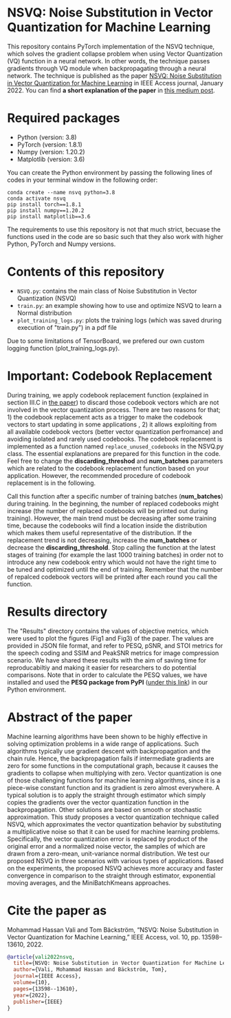# **NSVQ: Noise Substitution in Vector Quantization for Machine Learning**

This repository contains PyTorch implementation of the NSVQ technique, which solves the gradient collapse problem when using Vector Quantization (VQ) function in a neural network. In other words, the technique passes gradients through VQ module when backpropagating through a neural network. The technique is published as the paper [NSVQ: Noise Substitution in Vector Quantization for Machine Learning](https://ieeexplore.ieee.org/abstract/document/9696322) in IEEE Access journal, January 2022. You can find **a short explanation of the paper** in [this medium post](https://medium.com/p/915f5814b5ce).

# **Required packages**
- Python (version: 3.8)
- PyTorch (version: 1.8.1)
- Numpy (version: 1.20.2)  
- Matplotlib (version: 3.6)

You can create the Python environment by passing the following lines of codes in your terminal window in the following order:

`conda create --name nsvq python=3.8`  
`conda activate nsvq`  
`pip install torch==1.8.1`  
`pip install numpy==1.20.2`  
`pip install matplotlib==3.6`

The requirements to use this repository is not that much strict, becuase the functions used in the code are so basic such that they also work with higher Python, PyTorch and Numpy versions.

# **Contents of this repository**

- `NSVQ.py`: contains the main class of Noise Substitution in Vector Quantization (NSVQ)
- `train.py`: an example showing how to use and optimize NSVQ to learn a Normal distribution
- `plot_training_logs.py`: plots the training logs (which was saved druring execution of "train.py") in a pdf file

Due to some limitations of TensorBoard, we prefered our own custom logging function (plot_training_logs.py).

# **Important: Codebook Replacement**

During training, we apply codebook replacement function (explained in section III.C in [the paper](https://ieeexplore.ieee.org/abstract/document/9696322)) to discard those codebook vectors which are not involved in the vector quantization process. There are two reasons for that; 1) the codebook replacement acts as a trigger to make the codebook vectors to start updating in some applications , 2) it allows exploiting from all available codebook vectors (better vector quantization perfromance) and avoiding isolated and rarely used codebooks. The codebook replacement is implemented as a function named `replace_unused_codebooks` in the NSVQ.py class. The essential explanations are prepared for this function in the code. Feel free to change the **discarding_threshod** and **num_batches** parameters which are related to the codebook replacement function based on your application. However, the recommended procedure of codebook replacement is in the following.

Call this function after a specific number of training batches (**num_batches**) during training. In the beginning, the number of replaced codebooks might increase (the number of replaced codebooks will be printed out during training). However, the main trend must be decreasing after some training time, because the codebooks will find a location inside the distribution which makes them useful representative of the distribution. If the replacement trend is not decreasing, increase the **num_batches** or decrease the **discarding_threshold**. Stop calling the function at the latest stages of training (for example the last 1000 training batches) in order not to introduce any new codebook entry which would not have the right time to be tuned and optimized until the end of training. Remember that the number of repalced codebook vectors will be printed after each round you call the function.

# **Results directory**

The "Results" directory contains the values of objective metrics, which were used to plot the figures (Fig1 and Fig3) of the paper. The values are provided in JSON file format, and refer to PESQ, pSNR, and STOI metrics for the speech coding and SSIM and PeakSNR metrics for image compression scenario. We have shared these results with the aim of saving time for reproducabiltiy and making it easier for researchers to do potential comparisons. Note that in order to calculate the PESQ values, we have installed and used the **PESQ package from PyPI** ([under this link](https://pypi.org/project/pesq/)) in our Python environment.

# **Abstract of the paper**

Machine learning algorithms have been shown to be highly effective in solving optimization problems in a wide range of applications. Such algorithms typically use gradient descent with backpropagation and the chain rule. Hence, the backpropagation fails if intermediate gradients are zero for some functions in the computational graph, because it causes the gradients to collapse when multiplying with zero. Vector quantization is one of those challenging functions for machine learning algorithms, since it is a piece-wise constant function and its gradient is zero almost everywhere. A typical solution is to apply the straight through estimator which simply copies the gradients over the vector quantization function in the backpropagation. Other solutions are based on smooth or stochastic approximation. This study proposes a vector quantization technique called NSVQ, which approximates the vector quantization behavior by substituting a multiplicative noise so that it can be used for machine learning problems. Specifically, the vector quantization error is replaced by product of the original error and a normalized noise vector, the samples of which are drawn from a zero-mean, unit-variance normal distribution. We test our proposed NSVQ in three scenarios with various types of applications. Based on the experiments, the proposed NSVQ achieves more accuracy and faster convergence in comparison to the straight through estimator, exponential moving averages, and the MiniBatchKmeans approaches.

# **Cite the paper as**

Mohammad Hassan Vali and Tom Bäckström, “NSVQ: Noise Substitution in Vector Quantization for Machine Learning,” IEEE Access, vol. 10, pp. 13598–13610, 2022.

```bibtex
@article{vali2022nsvq,
  title={NSVQ: Noise Substitution in Vector Quantization for Machine Learning},
  author={Vali, Mohammad Hassan and Bäckström, Tom},
  journal={IEEE Access},
  volume={10},
  pages={13598--13610},
  year={2022},
  publisher={IEEE}
}
```
